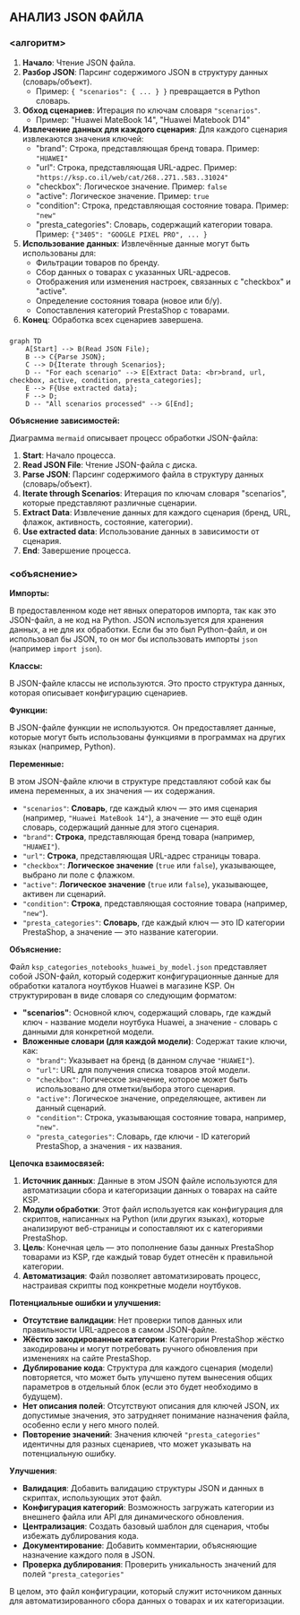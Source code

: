 ## АНАЛИЗ JSON ФАЙЛА

### <алгоритм>

1. **Начало**: Чтение JSON файла.
2. **Разбор JSON**: Парсинг содержимого JSON в структуру данных (словарь/объект).
   *   Пример: `{ "scenarios": { ... } }` превращается в Python словарь.
3. **Обход сценариев**: Итерация по ключам словаря `"scenarios"`.
   *   Пример: "Huawei MateBook 14", "Huawei Matebook D14"
4.  **Извлечение данных для каждого сценария**: Для каждого сценария извлекаются значения ключей:
     * "brand": Строка, представляющая бренд товара. Пример: `"HUAWEI"`
     *   "url": Строка, представляющая URL-адрес. Пример: `"https://ksp.co.il/web/cat/268..271..583..31024"`
     *   "checkbox": Логическое значение. Пример: `false`
     *   "active": Логическое значение. Пример: `true`
     *   "condition": Строка, представляющая состояние товара. Пример: `"new"`
     *   "presta_categories": Словарь, содержащий категории товара. Пример: `{"3405": "GOOGLE PIXEL PRO", ... }`
5. **Использование данных**: Извлечённые данные могут быть использованы для:
     *   Фильтрации товаров по бренду.
     *   Сбор данных о товарах с указанных URL-адресов.
     *   Отображения или изменения настроек, связанных с "checkbox" и "active".
     *   Определение состояния товара (новое или б/у).
     *   Сопоставления категорий PrestaShop с товарами.
6. **Конец**: Обработка всех сценариев завершена.

### <mermaid>

```mermaid
graph TD
    A[Start] --> B(Read JSON File);
    B --> C{Parse JSON};
    C --> D{Iterate through Scenarios};
    D -- "For each scenario" --> E[Extract Data: <br>brand, url, checkbox, active, condition, presta_categories];
    E --> F{Use extracted data};
    F --> D;
    D -- "All scenarios processed" --> G[End];
```

**Объяснение зависимостей:**

Диаграмма `mermaid` описывает процесс обработки JSON-файла:

1.  **Start**: Начало процесса.
2.  **Read JSON File**: Чтение JSON-файла с диска.
3.  **Parse JSON**: Парсинг содержимого файла в структуру данных (словарь/объект).
4.  **Iterate through Scenarios**: Итерация по ключам словаря "scenarios", которые представляют различные сценарии.
5.  **Extract Data**: Извлечение данных для каждого сценария (бренд, URL, флажок, активность, состояние, категории).
6.  **Use extracted data**: Использование данных в зависимости от сценария.
7.  **End**: Завершение процесса.

### <объяснение>

**Импорты:**

В предоставленном коде нет явных операторов импорта, так как это JSON-файл, а не код на Python. JSON используется для хранения данных, а не для их обработки. Если бы это был Python-файл, и он использовал бы JSON, то он мог бы использовать импорты `json` (например `import json`).

**Классы:**

В JSON-файле классы не используются. Это просто структура данных, которая описывает конфигурацию сценариев.

**Функции:**

В JSON-файле функции не используются. Он предоставляет данные, которые могут быть использованы функциями в программах на других языках (например, Python).

**Переменные:**

В этом JSON-файле ключи в структуре представляют собой как бы имена переменных, а их значения — их содержания.

*   `"scenarios"`: **Словарь**, где каждый ключ — это имя сценария (например, `"Huawei MateBook 14"`), а значение — это ещё один словарь, содержащий данные для этого сценария.
*   `"brand"`: **Строка**, представляющая бренд товара (например, `"HUAWEI"`).
*   `"url"`: **Строка**, представляющая URL-адрес страницы товара.
*   `"checkbox"`: **Логическое значение** (`true` или `false`), указывающее, выбрано ли поле с флажком.
*   `"active"`: **Логическое значение** (`true` или `false`), указывающее, активен ли сценарий.
*   `"condition"`: **Строка**, представляющая состояние товара (например, `"new"`).
*    `"presta_categories"`: **Словарь**, где каждый ключ — это ID категории PrestaShop, а значение — это название категории.

**Объяснение:**

Файл `ksp_categories_notebooks_huawei_by_model.json` представляет собой JSON-файл, который содержит конфигурационные данные для обработки каталога ноутбуков Huawei в магазине KSP. Он структурирован в виде словаря со следующим форматом:

*   **"scenarios"**: Основной ключ, содержащий словарь, где каждый ключ - название модели ноутбука Huawei, а значение - словарь с данными для конкретной модели.
*   **Вложенные словари (для каждой модели)**: Содержат такие ключи, как:
    *   `"brand"`: Указывает на бренд (в данном случае `"HUAWEI"`).
    *   `"url"`: URL для получения списка товаров этой модели.
    *   `"checkbox"`: Логическое значение, которое может быть использовано для отметки/выбора этого сценария.
    *   `"active"`: Логическое значение, определяющее, активен ли данный сценарий.
    *   `"condition"`: Строка, указывающая состояние товара, например, `"new"`.
    *   `"presta_categories"`: Словарь, где ключи - ID категорий PrestaShop, а значения - их названия.

**Цепочка взаимосвязей:**

1.  **Источник данных**: Данные в этом JSON файле используются для автоматизации сбора и категоризации данных о товарах на сайте KSP.
2.  **Модули обработки**: Этот файл используется как конфигурация для скриптов, написанных на Python (или других языках), которые анализируют веб-страницы и сопоставляют их с категориями PrestaShop.
3.  **Цель**: Конечная цель — это пополнение базы данных PrestaShop товарами из KSP, где каждый товар будет отнесён к правильной категории.
4.  **Автоматизация**: Файл позволяет автоматизировать процесс, настраивая скрипты под конкретные модели ноутбуков.

**Потенциальные ошибки и улучшения:**

*   **Отсутствие валидации**: Нет проверки типов данных или правильности URL-адресов в самом JSON-файле.
*   **Жёстко закодированные категории**: Категории PrestaShop жёстко закодированы и могут потребовать ручного обновления при изменениях на сайте PrestaShop.
*   **Дублирование кода**: Структура для каждого сценария (модели) повторяется, что может быть улучшено путем вынесения общих параметров в отдельный блок (если это будет необходимо в будущем).
*  **Нет описания полей**: Отсутствуют описания для  ключей JSON, их допустимые значения, это затрудняет понимание назначения файла, особенно если у него много полей.
*  **Повторение значений**: Значения ключей `"presta_categories"` идентичны для разных сценариев, что может указывать на потенциальную ошибку.

**Улучшения**:

*   **Валидация**: Добавить валидацию структуры JSON и данных в скриптах, использующих этот файл.
*   **Конфигурация категорий**: Возможность загружать категории из внешнего файла или API для динамического обновления.
*   **Централизация**: Создать базовый шаблон для сценария, чтобы избежать дублирования кода.
*  **Документирование**: Добавить комментарии, объясняющие назначение каждого поля в JSON.
*  **Проверка дублирования**: Проверить уникальность значений для полей `"presta_categories"`

В целом, это файл конфигурации, который служит источником данных для автоматизированного сбора данных о товарах и их категоризации.